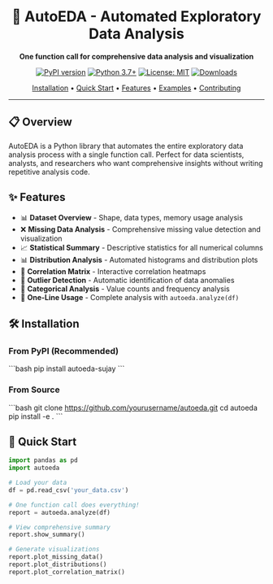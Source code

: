 <div align="center">

# 🚀 AutoEDA - Automated Exploratory Data Analysis

**One function call for comprehensive data analysis and visualization**

[![PyPI version](https://badge.fury.io/py/autoeda-sujay.svg)](https://badge.fury.io/py/autoeda-sujay)
[![Python 3.7+](https://img.shields.io/badge/python-3.7+-blue.svg)](https://www.python.org/downloads/)
[![License: MIT](https://img.shields.io/badge/License-MIT-yellow.svg)](https://opensource.org/licenses/MIT)
[![Downloads](https://pepy.tech/badge/autoeda-sujay)](https://pepy.tech/project/autoeda-sujay)

[Installation](#installation) • [Quick Start](#quick-start) • [Features](#features) • [Examples](#examples) • [Contributing](#contributing)

</div>

---

## 📋 Overview

AutoEDA is a Python library that automates the entire exploratory data analysis process with a single function call. Perfect for data scientists, analysts, and researchers who want comprehensive insights without writing repetitive analysis code.

## ✨ Features

- 📊 **Dataset Overview** - Shape, data types, memory usage analysis
- ❌ **Missing Data Analysis** - Comprehensive missing value detection and visualization
- 📈 **Statistical Summary** - Descriptive statistics for all numerical columns
- 📊 **Distribution Analysis** - Automated histograms and distribution plots
- 🔗 **Correlation Matrix** - Interactive correlation heatmaps
- 🎯 **Outlier Detection** - Automatic identification of data anomalies
- 📝 **Categorical Analysis** - Value counts and frequency analysis
- 🚀 **One-Line Usage** - Complete analysis with `autoeda.analyze(df)`

## 🛠️ Installation

### From PyPI (Recommended)
\`\`\`bash
pip install autoeda-sujay
\`\`\`

### From Source
\`\`\`bash
git clone https://github.com/yourusername/autoeda.git
cd autoeda
pip install -e .
\`\`\`

## 🚀 Quick Start

```python
import pandas as pd
import autoeda

# Load your data
df = pd.read_csv('your_data.csv')

# One function call does everything!
report = autoeda.analyze(df)

# View comprehensive summary
report.show_summary()

# Generate visualizations
report.plot_missing_data()
report.plot_distributions()
report.plot_correlation_matrix()
